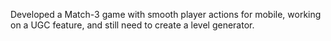 Developed a Match-3 game with smooth player actions for mobile, working on a UGC feature, and still need to create a level generator.
